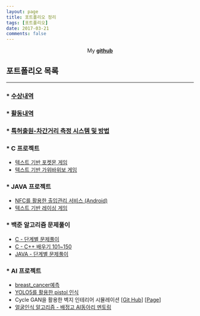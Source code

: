 ```yaml
---
layout: page
title: 포트폴리오 정리
tags: [포트폴리오]
date: 2017-03-21
comments: false
---
```

    
<center>My <a href="https://github.com/glydokid"><b>github</b></a> </center>

## 포트폴리오 목록
------------------------------------

### * [수상내역](https://glydokid.github.io//awards)

### * [활동내역](https://glydokid.github.io//activities)

### * [특허출원-차간거리 측정 시스템 및 방법](https://glydokid.github.io//%ED%8A%B9%ED%97%88%EC%B6%9C%EC%9B%90/)

### * C 프로젝트
- [텍스트 기반 포켓몬 게임](https://github.com/glydokid/C_Project/tree/main/pokemon_3)
- [텍스트 기반 가위바위보 게임](https://github.com/glydokid/C_Project/tree/main/RPS_Game)

### * JAVA 프로젝트
- [NFC를 활용한 출입관리 서비스 (Android)](https://github.com/glydokid/AndroidProject-B.SORI)
- [텍스트 기반 레이싱 게임](https://github.com/glydokid/JavaSt/tree/main/Example07_01)

### * 백준 알고리즘 문제풀이 
- [C - 단계별 문제풀이](https://github.com/glydokid/BeakJoon/tree/main/C_%EB%8B%A8%EA%B3%84%EB%B3%84%20%EB%AC%B8%EC%A0%9C%ED%92%80%EC%9D%B4)
- [C - C++ 배우기 101~150](https://github.com/glydokid/BeakJoon/tree/main/%EB%AC%B8%EC%A0%9C%EC%A7%91/C%2B%2B%EB%B0%B0%EC%9A%B0%EA%B8%B0%20(101~150))
- [JAVA - 단계별 문제풀이](https://github.com/glydokid/BeakJoon/tree/main/JAVA_%EB%8B%A8%EA%B3%84%EB%B3%84%20%EB%AC%B8%EC%A0%9C%ED%92%80%EC%9D%B4)

### * AI 프로젝트 
- [breast_cancer예측](https://github.com/glydokid/AI_research/tree/master/breast_cancer%EC%98%88%EC%B8%A1)
- [YOLO5를 활용한 pistol 인식](https://glydokid.github.io//Yolo5)
- Cycle GAN을 활용한 벽지 인테리어 시뮬레이션 [[Git Hub](https://github.com/glydokid/AI_research/tree/master/CycleGan)] [[Page](https://glydokid.github.io//Cycle-GAN)]
- [얼굴인식 알고리즘 - 배정고 AI동아리 멘토링](https://github.com/glydokid/AI_research/tree/master/%EB%B0%B0%EC%A0%95%EA%B3%A0%20AI%EB%8F%99%EC%95%84%EB%A6%AC%20%EB%A9%98%ED%86%A0%EB%A7%81%20-%20%EC%96%BC%EA%B5%B4%EC%9D%B8%EC%8B%9D)
